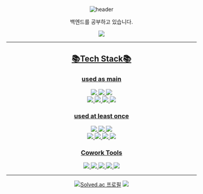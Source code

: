 
<!--
**jiyeoon00/jiyeoon00** is a ✨ _special_ ✨ repository because its `README.md` (this file) appears on your GitHub profile.
-->


<div align="center">

![header](https://capsule-render.vercel.app/api?type=transparent&reversal=true&height=100&section=header&text=Hello,%20I'm%20JiYeon🖐&fontSize=45)

백엔드를 공부하고 있습니다. 

<a href="https://amusedyeon.tistory.com/" target="_blank"><img src="https://img.shields.io/badge/Tistory-000000?style=for-the-badge&logo=Tistory&logoColor=white">

***

## 📚Tech Stack📚

### used as main
<img src="https://img.shields.io/badge/springboot-6DB33F?style=for-the-badge&logo=springboot&logoColor=white">
<img src="https://img.shields.io/badge/springsecurity-6DB33F?style=for-the-badge&logo=springsecurity&logoColor=white">
<img src="https://img.shields.io/badge/JPA-6DB33F?style=for-the-badge&logo=JPA&logoColor=white">
</br>
<img src="https://img.shields.io/badge/QueryDSL-3366FF?style=for-the-badge&logo=QueryDSL&logoColor=white">
<img src="https://img.shields.io/badge/intellij-2C2255?style=for-the-badge&logo=intellij&logoColor=white">
<img src="https://img.shields.io/badge/mysql-4479A1?style=for-the-badge&logo=mysql&logoColor=white">
<img src="https://img.shields.io/badge/Java-007396?style=for-the-badge&logo=Java&logoColor=white">

### used at least once
<img src="https://img.shields.io/badge/Android Studio-3DDC84?style=for-the-badge&logo=androidstudio&logoColor=white">
<img src="https://img.shields.io/badge/HTML5-E34F26?style=for-the-badge&logo=html5&logoColor=white">
<img src="https://img.shields.io/badge/CSS3-1572B6?style=for-the-badge&logo=css3&logoColor=white">
</br>
<img src="https://img.shields.io/badge/JavaScript-F7DF1E?style=for-the-badge&logo=javascript&logoColor=white">
<img src="https://img.shields.io/badge/Docker-2496ED?style=for-the-badge&logo=docker&logoColor=white">
<img src="https://img.shields.io/badge/Python-3776AB?style=for-the-badge&logo=python&logoColor=white">
<img src="https://img.shields.io/badge/JSON Web Tokens-000000?style=for-the-badge&logo=jsonwebtokens&logoColor=white">


### Cowork Tools
<img src="https://img.shields.io/badge/github-181717?style=for-the-badge&logo=github&logoColor=white">
<img src="https://img.shields.io/badge/notion-000000?style=for-the-badge&logo=notion&logoColor=white">
<img src="https://img.shields.io/badge/slack-4A154B?style=for-the-badge&logo=slack&logoColor=white">
<img src="https://img.shields.io/badge/postman-FF6C37?style=for-the-badge&logo=postman&logoColor=white">
<img src="https://img.shields.io/badge/figma-F24E1E?style=for-the-badge&logo=figma&logoColor=white">


***

[![Solved.ac
프로필](http://mazassumnida.wtf/api/v2/generate_badge?boj=tlswldus03)](https://solved.ac/tlswldus03)
<img src="http://mazandi.herokuapp.com/api?handle=tlswldus03&theme=warm"/>
</div>
